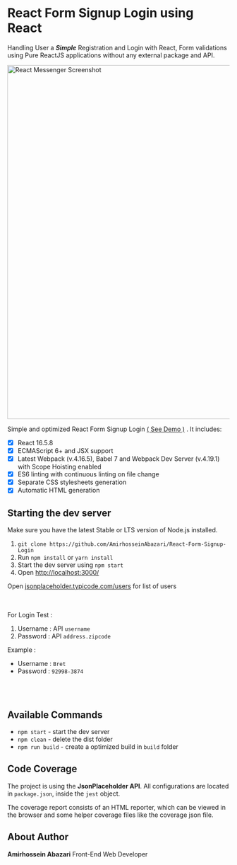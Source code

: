 # React Form Signup Login using React

Handling User a <strong><i>Simple</i></strong> Registration and Login with React, Form validations using Pure ReactJS applications without any external package and API.


<img width="800" alt="React Messenger Screenshot" src="https://media.discordapp.net/attachments/762383336994766938/907397033227333642/Untitled-1.png?width=1070&height=779"/>

Simple and optimized React Form Signup Login [( See Demo )](https://amloginsignup.netlify.app/) . It includes: 


- [x] React 16.5.8
- [x] ECMAScript 6+ and JSX support
- [x] Latest Webpack (v.4.16.5), Babel 7 and Webpack Dev Server (v.4.19.1) with Scope Hoisting enabled
- [x] ES6 linting with continuous linting on file change
- [x] Separate CSS stylesheets generation
- [x] Automatic HTML generation

## Starting the dev server

Make sure you have the latest Stable or LTS version of Node.js installed.

1. `git clone https://github.com/AmirhosseinAbazari/React-Form-Signup-Login`
2. Run `npm install` or `yarn install`
3. Start the dev server using `npm start`
4. Open [http://localhost:3000/](http://localhost:3000/)


Open [jsonplaceholder.typicode.com/users](https://jsonplaceholder.typicode.com/users) for list of users

<br />
<br />
For Login Test :

1. Username : API ` username `
2. Password : API ` address.zipcode `

Example : 

- Username : ` Bret `
- Password : ` 92998-3874 `
<br />
<br />

## Available Commands

- `npm start` - start the dev server
- `npm clean` - delete the dist folder
- `npm run build` - create a optimized build in `build` folder

## Code Coverage

The project is using the <strong>JsonPlaceholder API</strong>. All configurations are located in `package.json`, inside the `jest` object.

The coverage report consists of an HTML reporter, which can be viewed in the browser and some helper coverage files like the coverage json file.

## About Author

<strong>Amirhossein Abazari</strong> Front-End Web Developer
